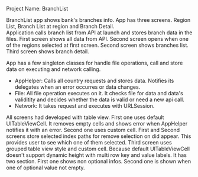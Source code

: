 Project Name: BranchList

BranchList app shows bank's branches info. App has three screens. Region List, Branch List at region and Branch Detail.  
Application calls branch list from API at launch and stores branch data in the files. First screen shows all data from API.
Second screen opens when one of the regions selected at first screen. Second screen shows branches list.
Third screen shows branch detail.

App has a few singleton classes for handle file operations, call and store data on executing and network calling.

  - AppHelper: Calls all country requests and stores data. Notifies its delegates when an error occurres or data changes.
  - File: All file operation executes on it. It checks file for data and data's validitity and decides whether the data is valid or need a new api call.
  - Network: It takes request and executes with URLSession.

All screens had developed with table view. First one uses default UITableViewCell. 
It removes empty cells and shows error when AppHelper notifies it with an error.
Second one uses custom cell. First and Second screens store selected index paths for remove selection on did appear. 
This provides user to see which one of them selected. 
Third screen uses grouped table view style and custom cell. 
Because default UITableViewCell doesn't support dynamic height with multi row key and value labels.
It has two section. First one shows non optional infos. Second one is shown when one of optional value not empty.
